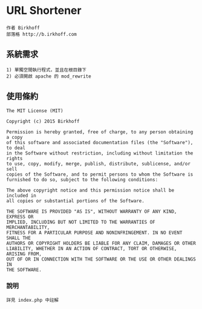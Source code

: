 URL Shortener
=====
    作者 Birkhoff
    部落格 http://b.irkhoff.com  

系統需求
------
    1) 單獨空間執行程式，並且在根目錄下  
    2) 必須開啟 apache 的 mod_rewrite

使用條約
------
    The MIT License (MIT)  

    Copyright (c) 2015 Birkhoff  

    Permission is hereby granted, free of charge, to any person obtaining a copy
    of this software and associated documentation files (the "Software"), to deal
    in the Software without restriction, including without limitation the rights
    to use, copy, modify, merge, publish, distribute, sublicense, and/or sell
    copies of the Software, and to permit persons to whom the Software is
    furnished to do so, subject to the following conditions:  

    The above copyright notice and this permission notice shall be included in
    all copies or substantial portions of the Software.  

    THE SOFTWARE IS PROVIDED "AS IS", WITHOUT WARRANTY OF ANY KIND, EXPRESS OR
    IMPLIED, INCLUDING BUT NOT LIMITED TO THE WARRANTIES OF MERCHANTABILITY,
    FITNESS FOR A PARTICULAR PURPOSE AND NONINFRINGEMENT. IN NO EVENT SHALL THE
    AUTHORS OR COPYRIGHT HOLDERS BE LIABLE FOR ANY CLAIM, DAMAGES OR OTHER
    LIABILITY, WHETHER IN AN ACTION OF CONTRACT, TORT OR OTHERWISE, ARISING FROM,
    OUT OF OR IN CONNECTION WITH THE SOFTWARE OR THE USE OR OTHER DEALINGS IN
    THE SOFTWARE.  

### 說明
    詳見 index.php 中註解
